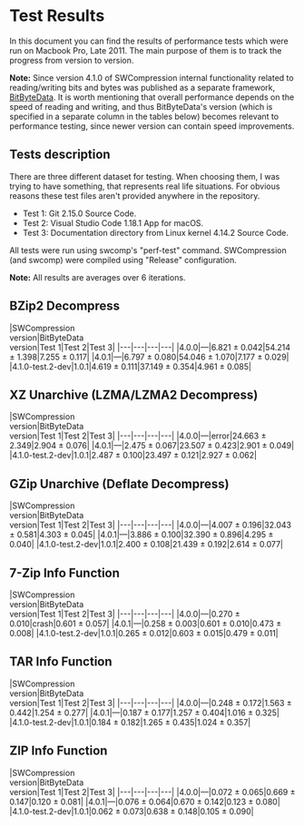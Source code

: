 # Test Results

In this document you can find the results of performance tests which were run on Macbook Pro, Late 2011.
The main purpose of them is to track the progress from version to version.

__Note:__ Since version 4.1.0 of SWCompression internal functionality related to reading/writing bits and bytes
was published as a separate framework, [BitByteData](https://github.com/tsolomko/BitByteData).
It is worth mentioning that overall performance depends on the speed of reading and writing,
and thus BitByteData's version (which is specified in a separate column in the tables below)
becomes relevant to performance testing, since newer version can contain speed improvements.

## Tests description

There are three different dataset for testing. When choosing them, I was trying to have something,
that represents real life situations. For obvious reasons these test files aren't provided anywhere
in the repository.

- Test 1: Git 2.15.0 Source Code.
- Test 2: Visual Studio Code 1.18.1 App for macOS.
- Test 3: Documentation directory from Linux kernel 4.14.2 Source Code.

All tests were run using swcomp's "perf-test" command. SWCompression (and swcomp) were compiled
using "Release" configuration.

__Note:__ All results are averages over 6 iterations.

## BZip2 Decompress

|SWCompression<br>version|BitByteData<br>version|Test 1|Test 2|Test 3|
|---|---|---|---|
|4.0.0|&mdash;|6.821 ± 0.042|54.214 ± 1.398|7.255 ± 0.117|
|4.0.1|&mdash;|6.797 ± 0.080|54.046 ± 1.070|7.177 ± 0.029|
|4.1.0-test.2-dev|1.0.1|4.619 ± 0.111|37.149 ± 0.354|4.961 ± 0.085|

## XZ Unarchive (LZMA/LZMA2 Decompress)

|SWCompression<br>version|BitByteData<br>version|Test 1|Test 2|Test 3|
|---|---|---|---|
|4.0.0|&mdash;|error|24.663 ± 2.349|2.904 ± 0.076|
|4.0.1|&mdash;|2.475 ± 0.067|23.507 ± 0.423|2.901 ± 0.049|
|4.1.0-test.2-dev|1.0.1|2.487 ± 0.100|23.497 ± 0.121|2.927 ± 0.062|

## GZip Unarchive (Deflate Decompress)

|SWCompression<br>version|BitByteData<br>version|Test 1|Test 2|Test 3|
|---|---|---|---|
|4.0.0|&mdash;|4.007 ± 0.196|32.043 ± 0.581|4.303 ± 0.045|
|4.0.1|&mdash;|3.886 ± 0.100|32.390 ± 0.896|4.295 ± 0.040|
|4.1.0-test.2-dev|1.0.1|2.400 ± 0.108|21.439 ± 0.192|2.614 ± 0.077|

## 7-Zip Info Function

|SWCompression<br>version|BitByteData<br>version|Test 1|Test 2|Test 3|
|---|---|---|---|
|4.0.0|&mdash;|0.270 ± 0.010|crash|0.601 ± 0.057|
|4.0.1|&mdash;|0.258 ± 0.003|0.601 ± 0.010|0.473 ± 0.008|
|4.1.0-test.2-dev|1.0.1|0.265 ± 0.012|0.603 ± 0.015|0.479 ± 0.011|

## TAR Info Function

|SWCompression<br>version|BitByteData<br>version|Test 1|Test 2|Test 3|
|---|---|---|---|
|4.0.0|&mdash;|0.248 ± 0.172|1.563 ± 0.442|1.254 ± 0.277|
|4.0.1|&mdash;|0.187 ± 0.177|1.257 ± 0.404|1.016 ± 0.325|
|4.1.0-test.2-dev|1.0.1|0.184 ± 0.182|1.265 ± 0.435|1.024 ± 0.357|

## ZIP Info Function

|SWCompression<br>version|BitByteData<br>version|Test 1|Test 2|Test 3|
|---|---|---|---|
|4.0.0|&mdash;|0.072 ± 0.065|0.669 ± 0.147|0.120 ± 0.081|
|4.0.1|&mdash;|0.076 ± 0.064|0.670 ± 0.142|0.123 ± 0.080|
|4.1.0-test.2-dev|1.0.1|0.062 ± 0.073|0.638 ± 0.148|0.105 ± 0.090|
